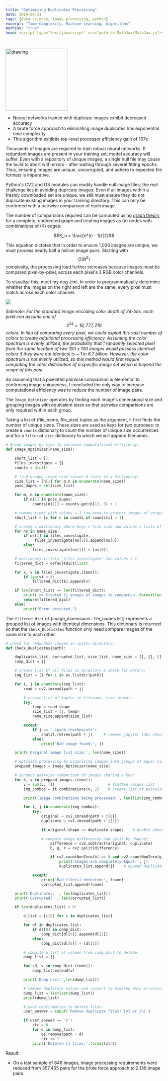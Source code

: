 ```yaml
---
title: "Optimizing Duplicates Processing"
date: 2019-06-21
tags: [data science, image processing, python]
excerpt: "Time Complexity, Machine Learning, Algorithms"
mathjax: "true"
head: <script type="text/javascript" src="path-to-MathJax/MathJax.js"></script>

---
```


<img src="/images/optimizer/eagle2.jpg" alt="drawing" height="200"/>

* Neural networks trained with duplicate images exhibit decreased accuracy
* A brute force approach to eliminating image duplicates has exponential time complexity
* This algorithm exhibits top-level processor efficiency gain of 167x

Thousands of images are required to train robust neural networks. If redundant images are present in your training set, model accuracy will suffer. Even with a repository of unique images, a single null file may cause the build to abort with errors - after waiting through several fitting epochs. Thus, ensuring images are unique, uncorrupted, and adhere to expected file formats is imperative.

Python's CV2 and OS modules can readily handle null image files; the real challenge lies in avoiding duplicate images. Even if all images within a freshly downloaded set are unique, we still must ensure they do not duplicate existing images in your training directory. This can only be confirmed with a pairwise comparison of each image.

The number of comparisons required can be computed using [graph theory](https://en.wikipedia.org/wiki/Graph_theory) for a complete, undirected graph and treating images as (n) nodes with combinations of (K) edges:

$$K_n = \frac{n*(n - 1)}{2}$$

This equation dictates that in order to ensure 1,000 images are unique, we must process nearly half a million image pairs. Starting with $$O(N^2)$$ complexity, the processing load further increases because images must be compared pixel-by-pixel, across each pixel's 3 RGB color channels.

To visualize this, meet my dog Jimi. In order to programmatically determine whether the images on the right and left are the same, every pixel must match across each color channel:

<img src="/images/optimizer/jimi_v2.jpg"/>

*Sidenote: For the standard image encoding color depth of 24-bits, each pixel can assume one of $$2^{24} = 16,777,216$$ colors. In lieu of comparing every pixel, we could exploit this vast number of colors to create additional processing efficiency. Assuming the color spectrum is evenly utilized, the probability that 1 randomly selected pixel from the same location of two 100 x 100 images would possess identical colors if they were not identical is ~ 1 in 6.7 billion. However, the color spectrum is not evenly utilized, so this method would first require computing the color distribution of a specific image set which is beyond the scope of this post.*

So assuming that a pixelated pairwise comparison is elemental to confirming image uniqueness, I concluded the only way to increase computational efficiency was to reduce the number of image pairs.

The `Image_Optimizer` operates by finding each image's dimensional size and grouping images with equivalent sizes so that pairwise comparisons are only required within each group.

Taking a list of (file_name, file_size) tuples as the argument, it first finds the number of unique sizes. These sizes are used as keys for two purposes: to create a `counts` dictionary to count the number of unique size occurrences and for a `filtered_dict` dictionary to which we will append filenames.

```python
# Group images by size to increase computational efficiency:
def Image_Optimizer(name_size):

    short_list = []
    files_investigate = {}
    counts = dict()

    # find unique image size values & store in a dictionary:
    size_list = [n[1] for m,n in enumerate(name_size)]  
    poss_dupes = set(size_list)     

    for m, n in enumerate(name_size):
        if n[1] in poss_dupes:           
            counts[n[1]] = counts.get(n[1], 0) + 1

    # remove items with values = 1 (no need to process images of unique sizes) to use as a checksum:
    short_list = [c for c in counts if counts[c] > 1]  

    # create a dictionary where keys = file size and values = lists of file names.
    for ns in name_size:
        if ns[1] in files_investigate:
             files_investigate[ns[1]].append(ns[0])
        else:
            files_investigate[ns[1]] = [ns[0]]

    # dictionary filters `files_investigate` for values > 1:
    filtered_dict = defaultdict(list)

    for k, v in files_investigate.items():
        if len(v) > 1:
            filtered_dict[k].append(v)

    if len(short_list) == len(filtered_dict):
        print('>> Created {} groups of images to compare\n'.format(len(short_list)))
        return(filtered_dict)
    else:
        print("Error detected.")
```
The `filtered_dict` of {image_dimensions : file_names list} represents a grouped list of images with identical dimensions. This dictionary is returned so that the `Check_Duplicates` function only need compare images of the same size to each other.

```python
# check for redundant images in <path> directory:
def Check_Duplicates(path):

    duplicates_list, corrupted_list, size_list, name_size = [], [], [], []
    comp_dict = {}

    # create list of all files in directory & check for errors:
    img_list = [i for i in os.listdir(path)]

    for i, j in enumerate(img_list):
        read = cv2.imread(path + j)

        # create list of tuples in filename, size format:
        try:
            temp = read.shape
            size_list = (j, temp)
            name_size.append(size_list)

        except:
            if j == '.ipynb_checkpoints':
                shutil.rmtree(path + j)     # remove jupyter labs checkpoint file if present
            else:
                print('Bad image found:', j)

    print('Original image list size:', len(name_size))

    # optimize processing by organizing images into groups of equal size:
    prepped_images = Image_Optimizer(name_size)   

    # conduct pairwise comparison of images sharing a key:
    for k, v in prepped_images.items():
        v = sum(v, [])                        # flatten values list
        img_combos = it.combinations(v, 2)    # create list of pairwise combinations from values

        print('Image combinations being processed:', len(list(img_combos)))

        for i, j in enumerate(img_combos):
            try:
                original = cv2.imread(path + j[0])
                duplicate = cv2.imread(path + j[1])

                if original.shape == duplicate.shape:    # double check that image dimensions equal

                # compute image differences and split by channel:
                    difference = cv2.subtract(original, duplicate)
                    b, g, r = cv2.split(difference)

                    if cv2.countNonZero(b) == 0 and cv2.countNonZero(g) == 0 and cv2.countNonZero(r) == 0:
                        print('Images are completely Equal:', j)
                        duplicates_list.append(j)    # append duplicate filenames to list

            except:
                print('Bad file(s) detected:', fname)
                corrupted_list.append(fname)

    print('Duplicates: ', len(duplicates_list))
    print('Corrupted: ', len(corrupted_list))

    if len(duplicates_list) > 0:

        d_list = [i[0] for i in duplicates_list]

        for dl in duplicates_list:
            if dl[0] in comp_dict:
                comp_dict[dl[0]].append(dl[1])
            else:
                comp_dict[dl[0]] = [dl[1]]

        # compile a list of values from comp_dict to delete:
        dump_list = []

        for cd, v in comp_dict.items():
            dump_list.extend(v)

        print('Dump List:',len(dump_list))

        # remove duplicate values and convert to ordered data structure
        dump_list = list(set(dump_list))    
        print(dump_list)

        # user confirmation to delete files:
        user_answer = input('Remove duplicate files? [y] or [n]')

        if user_answer == 'y':
            ctr = 0
            for d in dump_list:
                os.remove(path + d)
                ctr += 1
            print('Deleted {} files.'.format(ctr))
```

Result:

* On a test sample of 846 images, image processing requirements were reduced from 357,435 pairs for the brute force approach to 2,139 image pairs.
